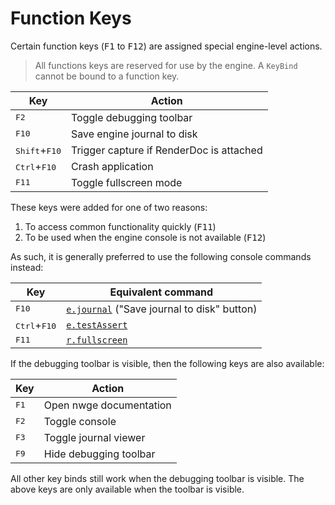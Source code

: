 # Function Keys

Certain function keys (<kbd>F1</kbd> to <kbd>F12</kbd>) are assigned special
engine-level actions.

> All functions keys are reserved for use by the engine. A `KeyBind` cannot be
> bound to a function key.

 Key                            | Action
--------------------------------|-----------------------------------------------
<kbd>F2</kbd>                   | Toggle debugging toolbar
<kbd>F10</kbd>                  | Save engine journal to disk
<kbd>Shift</kbd>+<kbd>F10</kbd> | Trigger capture if RenderDoc is attached
<kbd>Ctrl</kbd>+<kbd>F10</kbd>  | Crash application
<kbd>F11</kbd>                  | Toggle fullscreen mode

These keys were added for one of two reasons:

1. To access common functionality quickly (<kbd>F11</kbd>)
2. To be used when the engine console is not available (<kbd>F12</kbd>)

As such, it is generally preferred to use the following console commands
instead:

 Key                            | Equivalent command
--------------------------------|-----------------------------------------------
<kbd>F10</kbd>                  | [`e.journal`](CONSOLE#ejournal) ("Save journal to disk" button)
<kbd>Ctrl</kbd>+<kbd>F10</kbd>  | [`e.testAssert`](CONSOLE#etestassert)
<kbd>F11</kbd>                  | [`r.fullscreen`](CONSOLE#rfullscreen)

If the debugging toolbar is visible, then the following keys are also
available:

 Key                            | Action
--------------------------------|-----------------------------------------------
<kbd>F1</kbd>                   | Open nwge documentation
<kbd>F2</kbd>                   | Toggle console
<kbd>F3</kbd>                   | Toggle journal viewer
<kbd>F9</kbd>                   | Hide debugging toolbar

All other key binds still work when the debugging toolbar is visible. The above
keys are only available when the toolbar is visible.
